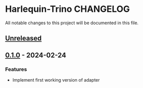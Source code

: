# Harlequin-Trino CHANGELOG

All notable changes to this project will be documented in this file.

## [Unreleased]

## [0.1.0] - 2024-02-24

### Features

-   Implement first working version of adapter

[Unreleased]: https://github.com/TylerHillery/harlequin-adbc/compare/0.1.0...HEAD

[0.1.0]: https://github.com/TylerHillery/harlequin-adbc/compare/8a435079878637a2738bc8ee4d7f76988065ade8...0.1.0
